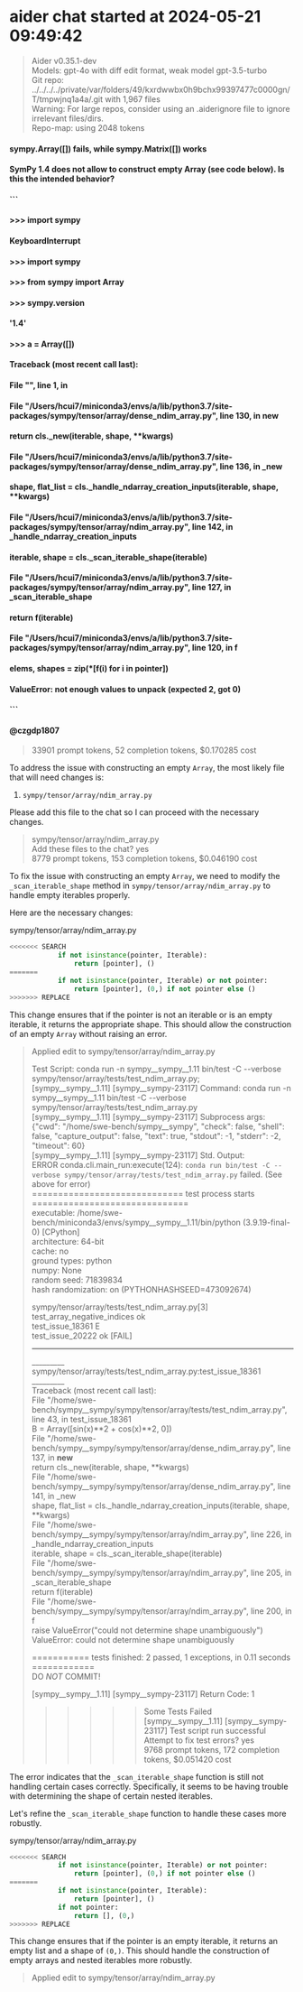 
# aider chat started at 2024-05-21 09:49:42

> Aider v0.35.1-dev  
> Models: gpt-4o with diff edit format, weak model gpt-3.5-turbo  
> Git repo: ../../../../private/var/folders/49/kxrdwwbx0h9bchx99397477c0000gn/T/tmpwjnq1a4a/.git with 1,967 files  
> Warning: For large repos, consider using an .aiderignore file to ignore irrelevant files/dirs.  
> Repo-map: using 2048 tokens  

#### sympy.Array([]) fails, while sympy.Matrix([]) works  
#### SymPy 1.4 does not allow to construct empty Array (see code below). Is this the intended behavior?  
####   
#### ```  
#### >>> import sympy  
#### KeyboardInterrupt  
#### >>> import sympy  
#### >>> from sympy import Array  
#### >>> sympy.__version__  
#### '1.4'  
#### >>> a = Array([])  
#### Traceback (most recent call last):  
####   File "<stdin>", line 1, in <module>  
####   File "/Users/hcui7/miniconda3/envs/a/lib/python3.7/site-packages/sympy/tensor/array/dense_ndim_array.py", line 130, in __new__  
####     return cls._new(iterable, shape, **kwargs)  
####   File "/Users/hcui7/miniconda3/envs/a/lib/python3.7/site-packages/sympy/tensor/array/dense_ndim_array.py", line 136, in _new  
####     shape, flat_list = cls._handle_ndarray_creation_inputs(iterable, shape, **kwargs)  
####   File "/Users/hcui7/miniconda3/envs/a/lib/python3.7/site-packages/sympy/tensor/array/ndim_array.py", line 142, in _handle_ndarray_creation_inputs  
####     iterable, shape = cls._scan_iterable_shape(iterable)  
####   File "/Users/hcui7/miniconda3/envs/a/lib/python3.7/site-packages/sympy/tensor/array/ndim_array.py", line 127, in _scan_iterable_shape  
####     return f(iterable)  
####   File "/Users/hcui7/miniconda3/envs/a/lib/python3.7/site-packages/sympy/tensor/array/ndim_array.py", line 120, in f  
####     elems, shapes = zip(*[f(i) for i in pointer])  
#### ValueError: not enough values to unpack (expected 2, got 0)  
#### ```  
####   
#### @czgdp1807  
> 33901 prompt tokens, 52 completion tokens, $0.170285 cost  

To address the issue with constructing an empty `Array`, the most likely file that will need changes is:

1. `sympy/tensor/array/ndim_array.py`

Please add this file to the chat so I can proceed with the necessary changes.

> sympy/tensor/array/ndim_array.py  
> Add these files to the chat? yes  
> 8779 prompt tokens, 153 completion tokens, $0.046190 cost  

To fix the issue with constructing an empty `Array`, we need to modify the `_scan_iterable_shape` method in `sympy/tensor/array/ndim_array.py` to handle empty iterables properly.

Here are the necessary changes:

sympy/tensor/array/ndim_array.py
```python
<<<<<<< SEARCH
            if not isinstance(pointer, Iterable):
                return [pointer], ()
=======
            if not isinstance(pointer, Iterable) or not pointer:
                return [pointer], (0,) if not pointer else ()
>>>>>>> REPLACE
```

This change ensures that if the pointer is not an iterable or is an empty iterable, it returns the appropriate shape. This should allow the construction of an empty `Array` without raising an error.

> Applied edit to sympy/tensor/array/ndim_array.py  
>   
> Test Script: conda run -n sympy__sympy__1.11 bin/test -C --verbose sympy/tensor/array/tests/test_ndim_array.py;  
> [sympy__sympy__1.11] [sympy__sympy-23117] Command: conda run -n sympy__sympy__1.11 bin/test -C --verbose sympy/tensor/array/tests/test_ndim_array.py   
> [sympy__sympy__1.11] [sympy__sympy-23117] Subprocess args: {"cwd": "/home/swe-bench/sympy__sympy", "check": false, "shell": false, "capture_output": false, "text": true, "stdout": -1, "stderr": -2, "timeout": 60}   
> [sympy__sympy__1.11] [sympy__sympy-23117] Std. Output:  
> ERROR conda.cli.main_run:execute(124): `conda run bin/test -C --verbose sympy/tensor/array/tests/test_ndim_array.py` failed. (See above for error)  
> ============================= test process starts ==============================  
> executable:         /home/swe-bench/miniconda3/envs/sympy__sympy__1.11/bin/python  (3.9.19-final-0) [CPython]  
> architecture:       64-bit  
> cache:              no  
> ground types:       python   
> numpy:              None  
> random seed:        71839834  
> hash randomization: on (PYTHONHASHSEED=473092674)  
>   
> sympy/tensor/array/tests/test_ndim_array.py[3]   
> test_array_negative_indices ok  
> test_issue_18361 E  
> test_issue_20222 ok                                                       [FAIL]  
>   
>   
> ________________________________________________________________________________  
> _________ sympy/tensor/array/tests/test_ndim_array.py:test_issue_18361 _________  
> Traceback (most recent call last):  
>   File "/home/swe-bench/sympy__sympy/sympy/tensor/array/tests/test_ndim_array.py", line 43, in test_issue_18361  
>     B = Array([sin(x)**2 + cos(x)**2, 0])  
>   File "/home/swe-bench/sympy__sympy/sympy/tensor/array/dense_ndim_array.py", line 137, in __new__  
>     return cls._new(iterable, shape, **kwargs)  
>   File "/home/swe-bench/sympy__sympy/sympy/tensor/array/dense_ndim_array.py", line 141, in _new  
>     shape, flat_list = cls._handle_ndarray_creation_inputs(iterable, shape, **kwargs)  
>   File "/home/swe-bench/sympy__sympy/sympy/tensor/array/ndim_array.py", line 226, in _handle_ndarray_creation_inputs  
>     iterable, shape = cls._scan_iterable_shape(iterable)  
>   File "/home/swe-bench/sympy__sympy/sympy/tensor/array/ndim_array.py", line 205, in _scan_iterable_shape  
>     return f(iterable)  
>   File "/home/swe-bench/sympy__sympy/sympy/tensor/array/ndim_array.py", line 200, in f  
>     raise ValueError("could not determine shape unambiguously")  
> ValueError: could not determine shape unambiguously  
>   
> =========== tests finished: 2 passed, 1 exceptions, in 0.11 seconds ============  
> DO *NOT* COMMIT!  
>   
>    
> [sympy__sympy__1.11] [sympy__sympy-23117] Return Code: 1   
>   
> >>>>> Some Tests Failed  
> [sympy__sympy__1.11] [sympy__sympy-23117] Test script run successful   
> Attempt to fix test errors? yes  
> 9768 prompt tokens, 172 completion tokens, $0.051420 cost  

The error indicates that the `_scan_iterable_shape` function is still not handling certain cases correctly. Specifically, it seems to be having trouble with determining the shape of certain nested iterables.

Let's refine the `_scan_iterable_shape` function to handle these cases more robustly.

sympy/tensor/array/ndim_array.py
```python
<<<<<<< SEARCH
            if not isinstance(pointer, Iterable) or not pointer:
                return [pointer], (0,) if not pointer else ()
=======
            if not isinstance(pointer, Iterable):
                return [pointer], ()
            if not pointer:
                return [], (0,)
>>>>>>> REPLACE
```

This change ensures that if the pointer is an empty iterable, it returns an empty list and a shape of `(0,)`. This should handle the construction of empty arrays and nested iterables more robustly.

> Applied edit to sympy/tensor/array/ndim_array.py  
